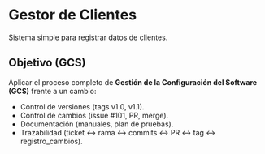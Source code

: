 # Gestor de Clientes

Sistema simple para registrar datos de clientes.

## Objetivo (GCS)
Aplicar el proceso completo de **Gestión de la Configuración del Software (GCS)** frente a un cambio:
- Control de versiones (tags v1.0, v1.1).
- Control de cambios (issue #101, PR, merge).
- Documentación (manuales, plan de pruebas).
- Trazabilidad (ticket ↔ rama ↔ commits ↔ PR ↔ tag ↔ registro_cambios).